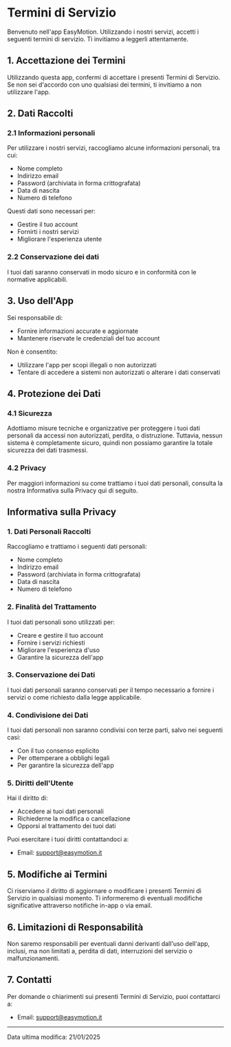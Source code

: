 # Termini di Servizio

Benvenuto nell'app EasyMotion. Utilizzando i nostri servizi, accetti i seguenti termini di servizio. Ti invitiamo a leggerli attentamente.

## 1. Accettazione dei Termini

Utilizzando questa app, confermi di accettare i presenti Termini di Servizio. Se non sei d'accordo con uno qualsiasi dei termini, ti invitiamo a non utilizzare l'app.

## 2. Dati Raccolti

### 2.1 Informazioni personali

Per utilizzare i nostri servizi, raccogliamo alcune informazioni personali, tra cui:

- Nome completo
- Indirizzo email
- Password (archiviata in forma crittografata)
- Data di nascita
- Numero di telefono

Questi dati sono necessari per:

- Gestire il tuo account
- Fornirti i nostri servizi
- Migliorare l'esperienza utente

### 2.2 Conservazione dei dati

I tuoi dati saranno conservati in modo sicuro e in conformità con le normative applicabili.

## 3. Uso dell'App

Sei responsabile di:

- Fornire informazioni accurate e aggiornate
- Mantenere riservate le credenziali del tuo account

Non è consentito:

- Utilizzare l'app per scopi illegali o non autorizzati
- Tentare di accedere a sistemi non autorizzati o alterare i dati conservati

## 4. Protezione dei Dati

### 4.1 Sicurezza

Adottiamo misure tecniche e organizzative per proteggere i tuoi dati personali da accessi non autorizzati, perdita, o distruzione. Tuttavia, nessun sistema è completamente sicuro, quindi non possiamo garantire la totale sicurezza dei dati trasmessi.

### 4.2 Privacy

Per maggiori informazioni su come trattiamo i tuoi dati personali, consulta la nostra Informativa sulla Privacy qui di seguito.

## Informativa sulla Privacy

### 1. Dati Personali Raccolti

Raccogliamo e trattiamo i seguenti dati personali:

- Nome completo
- Indirizzo email
- Password (archiviata in forma crittografata)
- Data di nascita
- Numero di telefono

### 2. Finalità del Trattamento

I tuoi dati personali sono utilizzati per:

- Creare e gestire il tuo account
- Fornire i servizi richiesti
- Migliorare l'esperienza d'uso
- Garantire la sicurezza dell'app

### 3. Conservazione dei Dati

I tuoi dati personali saranno conservati per il tempo necessario a fornire i servizi o come richiesto dalla legge applicabile.

### 4. Condivisione dei Dati

I tuoi dati personali non saranno condivisi con terze parti, salvo nei seguenti casi:

- Con il tuo consenso esplicito
- Per ottemperare a obblighi legali
- Per garantire la sicurezza dell'app

### 5. Diritti dell'Utente

Hai il diritto di:

- Accedere ai tuoi dati personali
- Richiederne la modifica o cancellazione
- Opporsi al trattamento dei tuoi dati

Puoi esercitare i tuoi diritti contattandoci a:

- Email: support@easymotion.it

## 5. Modifiche ai Termini

Ci riserviamo il diritto di aggiornare o modificare i presenti Termini di Servizio in qualsiasi momento. Ti informeremo di eventuali modifiche significative attraverso notifiche in-app o via email.

## 6. Limitazioni di Responsabilità

Non saremo responsabili per eventuali danni derivanti dall'uso dell'app, inclusi, ma non limitati a, perdita di dati, interruzioni del servizio o malfunzionamenti.

## 7. Contatti

Per domande o chiarimenti sui presenti Termini di Servizio, puoi contattarci a:

- Email: support@easymotion.it

---

Data ultima modifica: 21/01/2025
